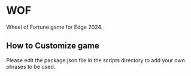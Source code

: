 # WOF
Wheel of Fortune game for Edge 2024.

## How to Customize game 
Please edit the package.json file in the scripts directory to add your own phrases to be used. 
